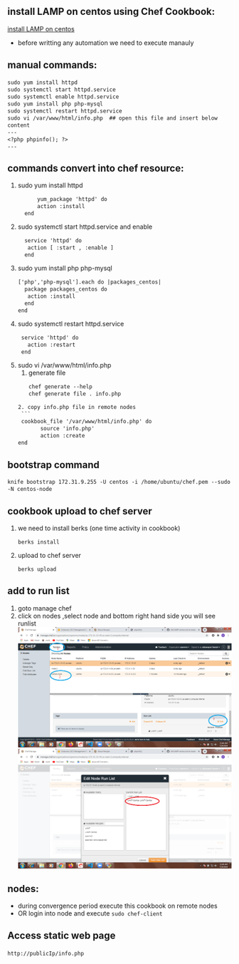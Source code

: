 ## install LAMP on centos using Chef Cookbook: 
[install LAMP on centos](https://www.digitalocean.com/community/tutorials/how-to-install-linux-apache-mysql-php-lamp-stack-on-centos-7)
  * before writting any automation we need to execute manauly
## manual commands:
  ```
  sudo yum install httpd
  sudo systemctl start httpd.service
  sudo systemctl enable httpd.service
  sudo yum install php php-mysql
  sudo systemctl restart httpd.service
  sudo vi /var/www/html/info.php  ## open this file and insert below content
  ---
  <?php phpinfo(); ?>
  ---
  ```
## commands convert into chef resource:
   1. sudo yum install httpd
      ```
            yum_package 'httpd' do
            action :install
        end
      ```
   2. sudo systemctl start httpd.service and enable 
      ```
        service 'httpd' do
         action [ :start , :enable ]
        end
      ```
   3. sudo yum install php php-mysql
      ```
      ['php','php-mysql'].each do |packages_centos|
        package packages_centos do
         action :install
        end
      end
      ```
   4. sudo systemctl restart httpd.service
      ```
       service 'httpd' do
         action :restart
       end
      ```
   5. sudo vi /var/www/html/info.php
       1. generate file 
          ```
          chef generate --help
          chef generate file . info.php
         ```
       2. copy info.php file in remote nodes 
          ```
          cookbook_file '/var/www/html/info.php' do
                source 'info.php'
                action :create
         end
         ```
## bootstrap command
   ```
   knife bootstrap 172.31.9.255 -U centos -i /home/ubuntu/chef.pem --sudo -N centos-node
   ```
## cookbook upload to chef server
   1. we need to install berks (one time activity in cookbook)
      ```
      berks install 
      ```
   2. upload to chef server 
      ```
      berks upload
      ``` 
## add to run list 
   1. goto manage chef 
   2. click on nodes ,select  node and bottom right hand side you will see runlist
![add runlist](add%20Run%20list.png)
![add run list2](add%20runlist.png)

## nodes:
   * during convergence period execute this cookbook on remote nodes
   * OR login into node and execute ```sudo chef-client``` 
## Access static web page
   ```http://publicIp/info.php```